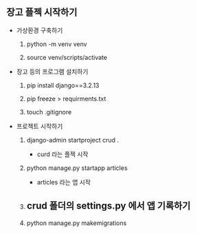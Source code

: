 ## 장고 플젝 시작하기

- 가상환경 구축하기

    1. python -m venv venv

    2. source venv/scripts/activate


- 장고 등의 프로그램 설치하기

    1. pip install django==3.2.13

    2. pip freeze > requirments.txt

    3. touch .gitignore


- 프로젝트 시작하기 

    1. django-admin startproject crud .

        - curd 라는 플젝 시작

    2. python manage.py startapp articles

        - articles 라는 앱 시작

    3. crud 폴더의 settings.py 에서 앱 기록하기
        - 

    4. python manage.py makemigrations


